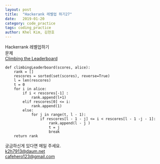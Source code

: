 ```yaml
---
layout: post
title:  "Hackerank 레벨업 하기27"
date:   2019-01-20
category: code_practice
tags: coding_practice
author: Khel Kim, 김현호
---
```


Hackerrank 레벨업하기  
문제  
[Climbing the Leaderboard](https://www.hackerrank.com/challenges/climbing-the-leaderboard/problem)

~~~
def climbingLeaderboard(scores, alice):
    rank = []
    rescores = sorted(set(scores), reverse=True)
    l = len(rescores)
    t = 0
    for i in alice:
        if i < rescores[-1] :
            rank.append(l+1)
        elif rescores[0] <= i:
            rank.append(1)
        else:
            for j in range(t, l - 1):
                if rescores[l - 1 - j] <= i < rescores[l - 1 -j - 1]:
                    rank.append(l - j )
                    t = j
                    break
    return rank
~~~

궁금하신게 있다면 메일 주세요.  
k2h7913@daum.net  
cafehero123@gmail.com
